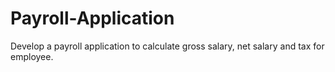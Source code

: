 # Payroll-Application
Develop a payroll application to calculate gross salary,  net salary and tax for employee. 
